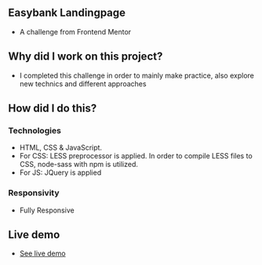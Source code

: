 ## Easybank Landingpage
<ul>
<li>A challenge from Frontend Mentor </li>
</ul>

## Why did I work on this project?
<ul>
<li>I completed this challenge in order to mainly make practice, also explore new technics and different approaches</li>
</ul>

## How did I do this?
### Technologies
<ul>
<li>HTML, CSS & JavaScript.</li>
<li>For CSS: LESS preprocessor is applied. In order to compile LESS files to CSS, node-sass with npm is utilized.</li>
<li>For JS: JQuery is applied</li>
</ul>

### Responsivity
<ul>
<li>Fully Responsive</li>
</ul>

## Live demo
<ul> 
<li><a href="https://vercel.com/gokseloz/easybank-landingpage" target="_blank">See live demo</a></li>
</ul>